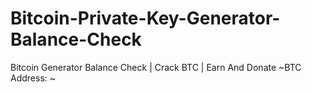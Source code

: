 # Bitcoin-Private-Key-Generator-Balance-Check
Bitcoin Generator Balance Check | Crack BTC | Earn And Donate ~BTC Address:  ~
